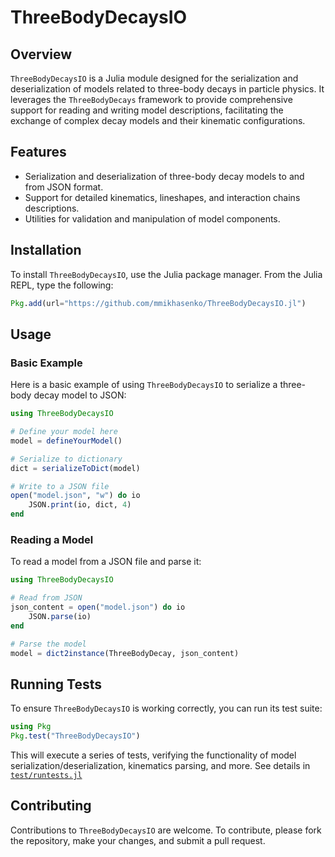 
# ThreeBodyDecaysIO

## Overview
`ThreeBodyDecaysIO` is a Julia module designed for the serialization and deserialization of models related to three-body decays in particle physics. It leverages the `ThreeBodyDecays` framework to provide comprehensive support for reading and writing model descriptions, facilitating the exchange of complex decay models and their kinematic configurations.

## Features
- Serialization and deserialization of three-body decay models to and from JSON format.
- Support for detailed kinematics, lineshapes, and interaction chains descriptions.
- Utilities for validation and manipulation of model components.

## Installation

To install `ThreeBodyDecaysIO`, use the Julia package manager. From the Julia REPL, type the following:

```julia
Pkg.add(url="https://github.com/mmikhasenko/ThreeBodyDecaysIO.jl")
```

## Usage

### Basic Example

Here is a basic example of using `ThreeBodyDecaysIO` to serialize a three-body decay model to JSON:

```julia
using ThreeBodyDecaysIO

# Define your model here
model = defineYourModel()

# Serialize to dictionary
dict = serializeToDict(model)

# Write to a JSON file
open("model.json", "w") do io
    JSON.print(io, dict, 4)
end
```

### Reading a Model

To read a model from a JSON file and parse it:

```julia
using ThreeBodyDecaysIO

# Read from JSON
json_content = open("model.json") do io
    JSON.parse(io)
end

# Parse the model
model = dict2instance(ThreeBodyDecay, json_content)
```

## Running Tests

To ensure `ThreeBodyDecaysIO` is working correctly, you can run its test suite:

```julia
using Pkg
Pkg.test("ThreeBodyDecaysIO")
```

This will execute a series of tests, verifying the functionality of model serialization/deserialization, kinematics parsing, and more. See details in [`test/runtests.jl`](test/runtests.jl)

## Contributing

Contributions to `ThreeBodyDecaysIO` are welcome. To contribute, please fork the repository, make your changes, and submit a pull request.
